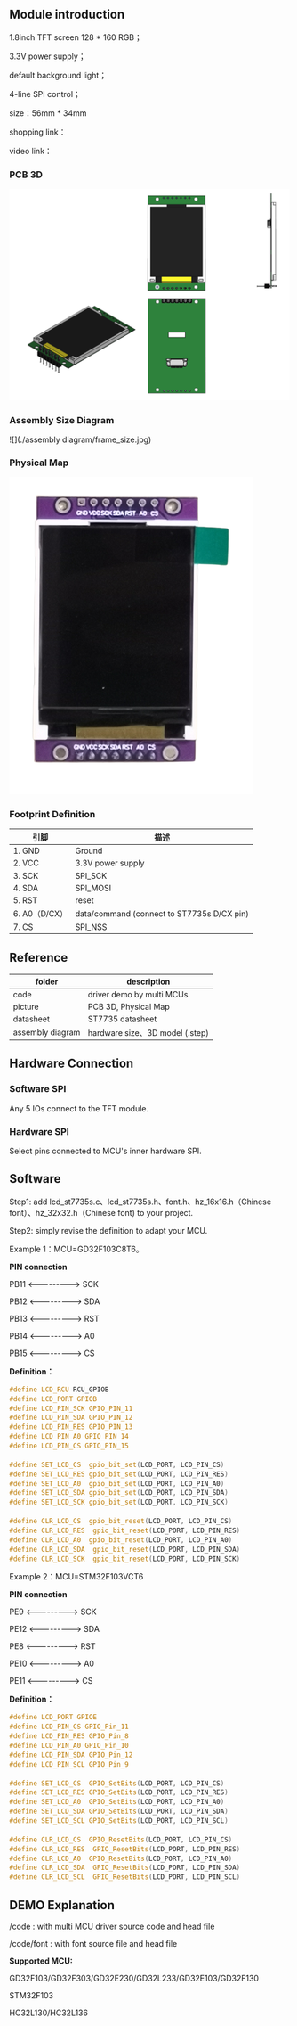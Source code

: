 ## Module introduction

1.8inch TFT screen 128 * 160 RGB；

3.3V power supply；

default background light；

4-line SPI control；

size：56mm * 34mm

shopping link：

video link：

### PCB 3D

![](./picture/all_in_one.png)

### Assembly Size Diagram

![](./assembly diagram/frame_size.jpg)

### Physical Map

![](./picture/good_pic.png)

### Footprint Definition

| 引脚          | 描述                                       |
| ------------- | ------------------------------------------ |
| 1. GND        | Ground                                     |
| 2. VCC        | 3.3V power supply                          |
| 3. SCK        | SPI_SCK                                    |
| 4. SDA        | SPI_MOSI                                   |
| 5. RST        | reset                                      |
| 6. A0（D/CX） | data/command (connect to ST7735s D/CX pin) |
| 7. CS         | SPI_NSS                                    |



## Reference

| folder           | description                     |
| ---------------- | ------------------------------- |
| code             | driver demo by multi MCUs       |
| picture          | PCB 3D, Physical Map            |
| datasheet        | ST7735 datasheet                |
| assembly diagram | hardware size、3D model (.step) |



## Hardware Connection

### Software SPI

Any 5 IOs connect to the TFT module.



### Hardware SPI

Select pins connected to MCU's inner hardware SPI. 



## Software

Step1: add lcd_st7735s.c、lcd_st7735s.h、font.h、hz_16x16.h（Chinese font）、hz_32x32.h（Chinese font) to your project.

Step2: simply revise the definition to adapt your MCU.



Example 1：MCU=GD32F103C8T6。

**PIN connection**

PB11 <---------> SCK

PB12 <---------> SDA

PB13 <---------> RST

PB14 <---------> A0

PB15 <---------> CS



**Definition：**

```c
#define LCD_RCU RCU_GPIOB
#define LCD_PORT GPIOB
#define LCD_PIN_SCK GPIO_PIN_11
#define LCD_PIN_SDA GPIO_PIN_12
#define LCD_PIN_RES GPIO_PIN_13
#define LCD_PIN_A0 GPIO_PIN_14
#define LCD_PIN_CS GPIO_PIN_15

#define SET_LCD_CS 	gpio_bit_set(LCD_PORT, LCD_PIN_CS)
#define SET_LCD_RES gpio_bit_set(LCD_PORT, LCD_PIN_RES)
#define SET_LCD_A0 	gpio_bit_set(LCD_PORT, LCD_PIN_A0)
#define SET_LCD_SDA gpio_bit_set(LCD_PORT, LCD_PIN_SDA)
#define SET_LCD_SCK gpio_bit_set(LCD_PORT, LCD_PIN_SCK)

#define	CLR_LCD_CS  gpio_bit_reset(LCD_PORT, LCD_PIN_CS)
#define	CLR_LCD_RES  gpio_bit_reset(LCD_PORT, LCD_PIN_RES)
#define	CLR_LCD_A0  gpio_bit_reset(LCD_PORT, LCD_PIN_A0)
#define	CLR_LCD_SDA  gpio_bit_reset(LCD_PORT, LCD_PIN_SDA)
#define	CLR_LCD_SCK  gpio_bit_reset(LCD_PORT, LCD_PIN_SCK)
```



Example 2：MCU=STM32F103VCT6

**PIN connection**

PE9   <---------> SCK

PE12 <---------> SDA

PE8   <---------> RST

PE10 <---------> A0

PE11 <---------> CS



**Definition：**

```c
#define LCD_PORT GPIOE
#define LCD_PIN_CS GPIO_Pin_11
#define LCD_PIN_RES GPIO_Pin_8
#define LCD_PIN_A0 GPIO_Pin_10
#define LCD_PIN_SDA GPIO_Pin_12
#define LCD_PIN_SCL GPIO_Pin_9

#define SET_LCD_CS 	GPIO_SetBits(LCD_PORT, LCD_PIN_CS)
#define SET_LCD_RES GPIO_SetBits(LCD_PORT, LCD_PIN_RES)
#define SET_LCD_A0 	GPIO_SetBits(LCD_PORT, LCD_PIN_A0)
#define SET_LCD_SDA GPIO_SetBits(LCD_PORT, LCD_PIN_SDA)
#define SET_LCD_SCL GPIO_SetBits(LCD_PORT, LCD_PIN_SCL)

#define	CLR_LCD_CS  GPIO_ResetBits(LCD_PORT, LCD_PIN_CS)
#define	CLR_LCD_RES  GPIO_ResetBits(LCD_PORT, LCD_PIN_RES)
#define	CLR_LCD_A0  GPIO_ResetBits(LCD_PORT, LCD_PIN_A0)
#define	CLR_LCD_SDA  GPIO_ResetBits(LCD_PORT, LCD_PIN_SDA)
#define	CLR_LCD_SCL  GPIO_ResetBits(LCD_PORT, LCD_PIN_SCL)
```



## DEMO Explanation

/code : with multi MCU driver  source code and head file

/code/font : with font source file and head file



**Supported MCU:**

GD32F103/GD32F303/GD32E230/GD32L233/GD32E103/GD32F130

STM32F103

HC32L130/HC32L136


